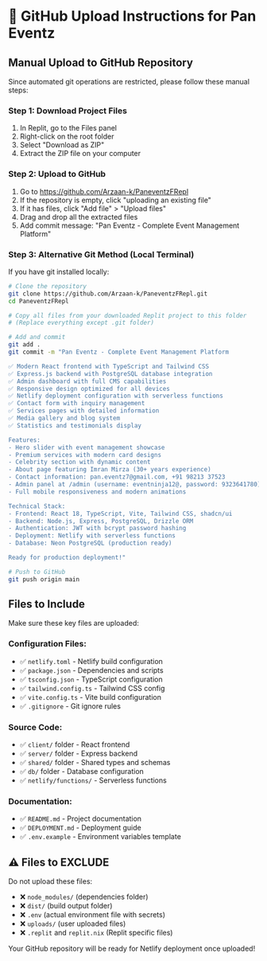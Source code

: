 # 🚀 GitHub Upload Instructions for Pan Eventz

## Manual Upload to GitHub Repository

Since automated git operations are restricted, please follow these manual steps:

### Step 1: Download Project Files
1. In Replit, go to the Files panel
2. Right-click on the root folder
3. Select "Download as ZIP"
4. Extract the ZIP file on your computer

### Step 2: Upload to GitHub
1. Go to https://github.com/Arzaan-k/PaneventzFRepl
2. If the repository is empty, click "uploading an existing file"
3. If it has files, click "Add file" > "Upload files"
4. Drag and drop all the extracted files
5. Add commit message: "Pan Eventz - Complete Event Management Platform"

### Step 3: Alternative Git Method (Local Terminal)
If you have git installed locally:

```bash
# Clone the repository
git clone https://github.com/Arzaan-k/PaneventzFRepl.git
cd PaneventzFRepl

# Copy all files from your downloaded Replit project to this folder
# (Replace everything except .git folder)

# Add and commit
git add .
git commit -m "Pan Eventz - Complete Event Management Platform

✅ Modern React frontend with TypeScript and Tailwind CSS
✅ Express.js backend with PostgreSQL database integration
✅ Admin dashboard with full CMS capabilities
✅ Responsive design optimized for all devices
✅ Netlify deployment configuration with serverless functions
✅ Contact form with inquiry management
✅ Services pages with detailed information
✅ Media gallery and blog system
✅ Statistics and testimonials display

Features:
- Hero slider with event management showcase
- Premium services with modern card designs
- Celebrity section with dynamic content
- About page featuring Imran Mirza (30+ years experience)
- Contact information: pan.eventz7@gmail.com, +91 98213 37523
- Admin panel at /admin (username: eventninja12@, password: 9323641780)
- Full mobile responsiveness and modern animations

Technical Stack:
- Frontend: React 18, TypeScript, Vite, Tailwind CSS, shadcn/ui
- Backend: Node.js, Express, PostgreSQL, Drizzle ORM
- Authentication: JWT with bcrypt password hashing
- Deployment: Netlify with serverless functions
- Database: Neon PostgreSQL (production ready)

Ready for production deployment!"

# Push to GitHub
git push origin main
```

## Files to Include
Make sure these key files are uploaded:

### Configuration Files:
- ✅ `netlify.toml` - Netlify build configuration
- ✅ `package.json` - Dependencies and scripts
- ✅ `tsconfig.json` - TypeScript configuration
- ✅ `tailwind.config.ts` - Tailwind CSS config
- ✅ `vite.config.ts` - Vite build configuration
- ✅ `.gitignore` - Git ignore rules

### Source Code:
- ✅ `client/` folder - React frontend
- ✅ `server/` folder - Express backend
- ✅ `shared/` folder - Shared types and schemas
- ✅ `db/` folder - Database configuration
- ✅ `netlify/functions/` - Serverless functions

### Documentation:
- ✅ `README.md` - Project documentation
- ✅ `DEPLOYMENT.md` - Deployment guide
- ✅ `.env.example` - Environment variables template

## ⚠️ Files to EXCLUDE
Do not upload these files:
- ❌ `node_modules/` (dependencies folder)
- ❌ `dist/` (build output folder)
- ❌ `.env` (actual environment file with secrets)
- ❌ `uploads/` (user uploaded files)
- ❌ `.replit` and `replit.nix` (Replit specific files)

Your GitHub repository will be ready for Netlify deployment once uploaded!